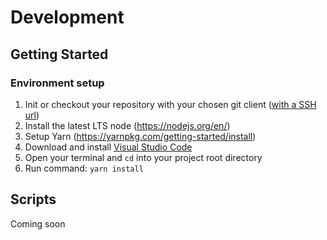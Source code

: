 # Development

## Getting Started

### Environment setup

1. Init or checkout your repository with your chosen git client ([with a SSH url](https://git-scm.com/docs/git-clone#_git_urls))
2. Install the latest LTS node (https://nodejs.org/en/)
3. Setup Yarn (https://yarnpkg.com/getting-started/install)
4. Download and install [Visual Studio Code](https://code.visualstudio.com/)
5. Open your terminal and `cd` into your project root directory
6. Run command: `yarn install`

## Scripts

Coming soon

